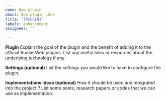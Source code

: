 ```yaml
---
name: New plugin
about: New plugin idea
title: "[PLUGIN]"
labels: enhancement
assignees: ''

---
```


**Plugin**
Explain the goal of the plugin and the benefit of adding it to the official BunkerWeb plugins. List any useful links or resources about the underlying technology if any.

**Settings (optional)**
List the settings you would like to have to configure the plugin.

**Implementations ideas (optional)**
How it should be used and integrated into the project ? List some posts, research papers or codes that we can use as implementation.
